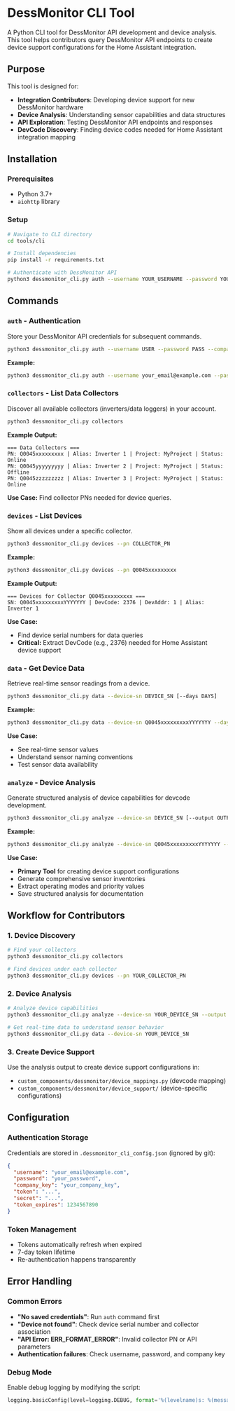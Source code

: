 # DessMonitor CLI Tool

A Python CLI tool for DessMonitor API development and device analysis. This tool helps contributors query DessMonitor API endpoints to create device support configurations for the Home Assistant integration.

## Purpose

This tool is designed for:
- **Integration Contributors**: Developing device support for new DessMonitor hardware
- **Device Analysis**: Understanding sensor capabilities and data structures
- **API Exploration**: Testing DessMonitor API endpoints and responses
- **DevCode Discovery**: Finding device codes needed for Home Assistant integration mapping

## Installation

### Prerequisites
- Python 3.7+
- `aiohttp` library

### Setup
```bash
# Navigate to CLI directory
cd tools/cli

# Install dependencies
pip install -r requirements.txt

# Authenticate with DessMonitor API
python3 dessmonitor_cli.py auth --username YOUR_USERNAME --password YOUR_PASSWORD --company-key YOUR_COMPANY_KEY
```

## Commands

### `auth` - Authentication
Store your DessMonitor API credentials for subsequent commands.

```bash
python3 dessmonitor_cli.py auth --username USER --password PASS --company-key KEY
```

**Example:**
```bash
python3 dessmonitor_cli.py auth --username your_email@example.com --password your_password --company-key your_company_key
```

### `collectors` - List Data Collectors
Discover all available collectors (inverters/data loggers) in your account.

```bash
python3 dessmonitor_cli.py collectors
```

**Example Output:**
```
=== Data Collectors ===
PN: Q0045xxxxxxxxx | Alias: Inverter 1 | Project: MyProject | Status: Online
PN: Q0045yyyyyyyyy | Alias: Inverter 2 | Project: MyProject | Status: Offline
PN: Q0045zzzzzzzzz | Alias: Inverter 3 | Project: MyProject | Status: Online
```

**Use Case:** Find collector PNs needed for device queries.

### `devices` - List Devices
Show all devices under a specific collector.

```bash
python3 dessmonitor_cli.py devices --pn COLLECTOR_PN
```

**Example:**
```bash
python3 dessmonitor_cli.py devices --pn Q0045xxxxxxxxx
```

**Example Output:**
```
=== Devices for Collector Q0045xxxxxxxxx ===
SN: Q0045xxxxxxxxxYYYYYYY | DevCode: 2376 | DevAddr: 1 | Alias: Inverter 1
```

**Use Case:** 
- Find device serial numbers for data queries
- **Critical:** Extract DevCode (e.g., 2376) needed for Home Assistant device support

### `data` - Get Device Data
Retrieve real-time sensor readings from a device.

```bash
python3 dessmonitor_cli.py data --device-sn DEVICE_SN [--days DAYS]
```

**Example:**
```bash
python3 dessmonitor_cli.py data --device-sn Q0045xxxxxxxxxYYYYYYY --days 1
```

**Use Case:**
- See real-time sensor values
- Understand sensor naming conventions
- Test sensor data availability

### `analyze` - Device Analysis
Generate structured analysis of device capabilities for devcode development.

```bash
python3 dessmonitor_cli.py analyze --device-sn DEVICE_SN [--output OUTPUT_FILE]
```

**Example:**
```bash
python3 dessmonitor_cli.py analyze --device-sn Q0045xxxxxxxxxYYYYYYY --output analysis.json
```

**Use Case:**
- **Primary Tool** for creating device support configurations
- Generate comprehensive sensor inventories
- Extract operating modes and priority values
- Save structured analysis for documentation

## Workflow for Contributors

### 1. Device Discovery
```bash
# Find your collectors
python3 dessmonitor_cli.py collectors

# Find devices under each collector
python3 dessmonitor_cli.py devices --pn YOUR_COLLECTOR_PN
```

### 2. Device Analysis
```bash
# Analyze device capabilities
python3 dessmonitor_cli.py analyze --device-sn YOUR_DEVICE_SN --output device_analysis.json

# Get real-time data to understand sensor behavior
python3 dessmonitor_cli.py data --device-sn YOUR_DEVICE_SN
```

### 3. Create Device Support
Use the analysis output to create device support configurations in:
- `custom_components/dessmonitor/device_mappings.py` (devcode mapping)
- `custom_components/dessmonitor/device_support/` (device-specific configurations)

## Configuration

### Authentication Storage
Credentials are stored in `.dessmonitor_cli_config.json` (ignored by git):
```json
{
  "username": "your_email@example.com",
  "password": "your_password",
  "company_key": "your_company_key",
  "token": "...",
  "secret": "...",
  "token_expires": 1234567890
}
```

### Token Management
- Tokens automatically refresh when expired
- 7-day token lifetime
- Re-authentication happens transparently

## Error Handling

### Common Errors
- **"No saved credentials"**: Run `auth` command first
- **"Device not found"**: Check device serial number and collector association
- **"API Error: ERR_FORMAT_ERROR"**: Invalid collector PN or API parameters
- **Authentication failures**: Check username, password, and company key

### Debug Mode
Enable debug logging by modifying the script:
```python
logging.basicConfig(level=logging.DEBUG, format='%(levelname)s: %(message)s')
```